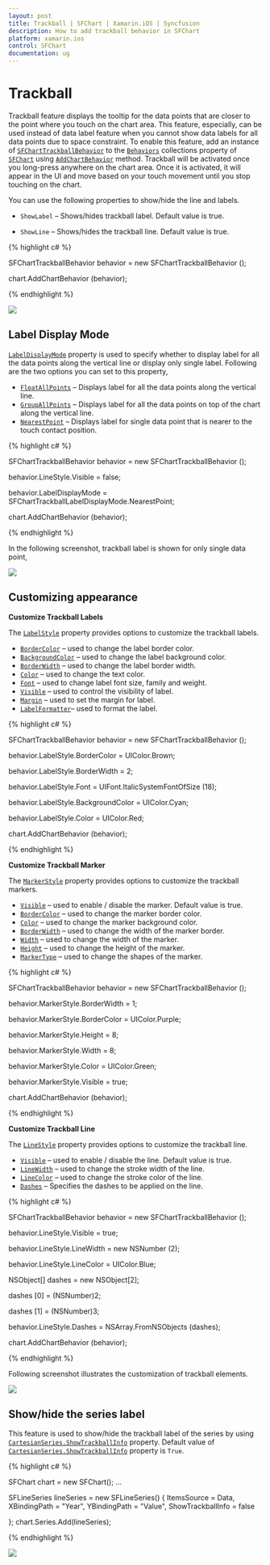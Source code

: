 ```yaml
---
layout: post
title: Trackball | SFChart | Xamarin.iOS | Syncfusion
description: How to add trackball behavior in SFChart
platform: xamarin.ios
control: SFChart
documentation: ug
---
```


# Trackball

Trackball feature displays the tooltip for the data points that are closer to the point where you touch on the chart area. This feature, especially, can be used instead of data label feature when you cannot show data labels for all data points due to space constraint. To enable this feature, add an instance of [`SFChartTrackballBehavior`](https://help.syncfusion.com/cr/cref_files/xamarin-ios/sfchart/Syncfusion.SFChart.iOS~Syncfusion.SfChart.iOS.SFChartTrackballBehavior.html) to the [`Behaviors`](https://help.syncfusion.com/cr/cref_files/xamarin-ios/sfchart/Syncfusion.SFChart.iOS~Syncfusion.SfChart.iOS.ChartBase~Behaviors.html) collections property of [`SFChart`](https://help.syncfusion.com/cr/cref_files/xamarin-ios/sfchart/Syncfusion.SFChart.iOS~Syncfusion.SfChart.iOS.SFChart.html) using [`AddChartBehavior`](https://help.syncfusion.com/cr/cref_files/xamarin-ios/sfchart/Syncfusion.SFChart.iOS~Syncfusion.SfChart.iOS.SFChart~AddChartBehavior.html) method. Trackball will be activated once you long-press anywhere on the chart area. Once it is activated, it will appear in the UI and move based on your touch movement until you stop touching on the chart.

You can use the following properties to show/hide the line and labels.

* `ShowLabel` – Shows/hides trackball label. Default value is true.

* `ShowLine` – Shows/hides the trackball line. Default value is true.


{% highlight c# %}

SFChartTrackballBehavior behavior = new SFChartTrackballBehavior ();

chart.AddChartBehavior (behavior); 

{% endhighlight %}


![](trackball_images/trackball_img1.png)

## Label Display Mode

[`LabelDisplayMode`](https://help.syncfusion.com/cr/cref_files/xamarin-ios/sfchart/Syncfusion.SFChart.iOS~Syncfusion.SfChart.iOS.SFChartTrackballBehavior~LabelDisplayMode.html) property is used to specify whether to display label for all the data points along the vertical line or display only single label. Following are the two options you can set to this property,

* [`FloatAllPoints`](https://help.syncfusion.com/cr/cref_files/xamarin-ios/sfchart/Syncfusion.SFChart.iOS~Syncfusion.SfChart.iOS.SFChartTrackballLabelDisplayMode.html) – Displays label for all the data points along the vertical line.
* [`GroupAllPoints`](https://help.syncfusion.com/cr/cref_files/xamarin-ios/sfchart/Syncfusion.SFChart.iOS~Syncfusion.SfChart.iOS.SFChartTrackballLabelDisplayMode.html) – Displays label for all the data points on top of the chart along the vertical line.
* [`NearestPoint`](https://help.syncfusion.com/cr/cref_files/xamarin-ios/sfchart/Syncfusion.SFChart.iOS~Syncfusion.SfChart.iOS.SFChartTrackballLabelDisplayMode.html) – Displays label for single data point that is nearer to the touch contact position.

{% highlight c# %}

SFChartTrackballBehavior behavior   = new SFChartTrackballBehavior ();

behavior.LineStyle.Visible          = false;

behavior.LabelDisplayMode           = SFChartTrackballLabelDisplayMode.NearestPoint;

chart.AddChartBehavior (behavior);


{% endhighlight %}


In the following screenshot, trackball label is shown for only single data point,

![](trackball_images/trackball_img2.png)

## Customizing appearance

**Customize Trackball Labels**

The [`LabelStyle`](https://help.syncfusion.com/cr/cref_files/xamarin-ios/sfchart/Syncfusion.SFChart.iOS~Syncfusion.SfChart.iOS.SFChartTrackballBehavior~LabelStyle.html) property provides options to customize the trackball labels.

* [`BorderColor`](https://help.syncfusion.com/cr/cref_files/xamarin-ios/sfchart/Syncfusion.SFChart.iOS~Syncfusion.SfChart.iOS.SFLabelStyle~BorderColor.html) – used to change the label border color.
* [`BackgroundColor`](https://help.syncfusion.com/cr/cref_files/xamarin-ios/sfchart/Syncfusion.SFChart.iOS~Syncfusion.SfChart.iOS.SFLabelStyle~BackgroundColor.html) – used to change the label background color.
* [`BorderWidth`](https://help.syncfusion.com/cr/cref_files/xamarin-ios/sfchart/Syncfusion.SFChart.iOS~Syncfusion.SfChart.iOS.SFLabelStyle~BorderWidth.html) – used to change the label border width.
* [`Color`](https://help.syncfusion.com/cr/cref_files/xamarin-ios/sfchart/Syncfusion.SFChart.iOS~Syncfusion.SfChart.iOS.SFLabelStyle~Color.html) – used to change the text color.
* [`Font`](https://help.syncfusion.com/cr/cref_files/xamarin-ios/sfchart/Syncfusion.SFChart.iOS~Syncfusion.SfChart.iOS.SFLabelStyle~Font.html) – used to change label font size, family and weight.
* [`Visible`](https://help.syncfusion.com/cr/cref_files/xamarin-ios/sfchart/Syncfusion.SFChart.iOS~Syncfusion.SfChart.iOS.SFChartTrackballLabelStyle~Visible.html) – used to control the visibility of label.
* [`Margin`](https://help.syncfusion.com/cr/cref_files/xamarin-ios/sfchart/Syncfusion.SFChart.iOS~Syncfusion.SfChart.iOS.SFLabelStyle~Margin.html) – used to set the margin for label.
* [`LabelFormatter`](https://help.syncfusion.com/cr/cref_files/xamarin-ios/sfchart/Syncfusion.SFChart.iOS~Syncfusion.SfChart.iOS.SFLabelStyle~LabelFormatter.html)– used to format the label.

{% highlight c# %}

SFChartTrackballBehavior behavior   = new SFChartTrackballBehavior ();

behavior.LabelStyle.BorderColor     = UIColor.Brown;

behavior.LabelStyle.BorderWidth     = 2;

behavior.LabelStyle.Font            = UIFont.ItalicSystemFontOfSize (18);

behavior.LabelStyle.BackgroundColor = UIColor.Cyan;

behavior.LabelStyle.Color           = UIColor.Red;

chart.AddChartBehavior (behavior); 


{% endhighlight %}



**Customize Trackball Marker**

The [`MarkerStyle`](https://help.syncfusion.com/cr/cref_files/xamarin-ios/sfchart/Syncfusion.SFChart.iOS~Syncfusion.SfChart.iOS.SFChartTrackballBehavior~MarkerStyle.html) property provides options to customize the trackball markers.

* [`Visible`](https://help.syncfusion.com/cr/cref_files/xamarin-ios/sfchart/Syncfusion.SFChart.iOS~Syncfusion.SfChart.iOS.SFChartTrackballMarkerStyle~Visible.html) – used to enable / disable the marker. Default value is true.
* [`BorderColor`](https://help.syncfusion.com/cr/cref_files/xamarin-ios/sfchart/Syncfusion.SFChart.iOS~Syncfusion.SfChart.iOS.SFChartTrackballMarkerStyle~BorderColor.html) – used to change the marker border color.
* [`Color`](https://help.syncfusion.com/cr/cref_files/xamarin-ios/sfchart/Syncfusion.SFChart.iOS~Syncfusion.SfChart.iOS.SFChartTrackballMarkerStyle~Color.html) – used to change the marker background color.
* [`BorderWidth`](https://help.syncfusion.com/cr/cref_files/xamarin-ios/sfchart/Syncfusion.SFChart.iOS~Syncfusion.SfChart.iOS.SFChartTrackballMarkerStyle~BorderWidth.html) – used to change the width of the marker border.
* [`Width`](https://help.syncfusion.com/cr/cref_files/xamarin-ios/sfchart/Syncfusion.SFChart.iOS~Syncfusion.SfChart.iOS.SFChartTrackballMarkerStyle~Width.html) – used to change the width of the marker.
* [`Height`](https://help.syncfusion.com/cr/cref_files/xamarin-ios/sfchart/Syncfusion.SFChart.iOS~Syncfusion.SfChart.iOS.SFChartTrackballMarkerStyle~Height.html) – used to change the height of the marker.
* [`MarkerType`](https://help.syncfusion.com/cr/cref_files/xamarin-ios/sfchart/Syncfusion.SFChart.iOS~Syncfusion.SfChart.iOS.SFChartTrackballMarkerStyle~MarkerType.html) – used to change the shapes of the marker.


{% highlight c# %}

SFChartTrackballBehavior behavior   = new SFChartTrackballBehavior ();

behavior.MarkerStyle.BorderWidth    = 1;

behavior.MarkerStyle.BorderColor    = UIColor.Purple;

behavior.MarkerStyle.Height         = 8;

behavior.MarkerStyle.Width          = 8;

behavior.MarkerStyle.Color          = UIColor.Green;

behavior.MarkerStyle.Visible        = true;

chart.AddChartBehavior (behavior); 


{% endhighlight %}



**Customize Trackball Line**

The [`LineStyle`](https://help.syncfusion.com/cr/cref_files/xamarin-ios/sfchart/Syncfusion.SFChart.iOS~Syncfusion.SfChart.iOS.SFChartTrackballBehavior~LineStyle.html) property provides options to customize the trackball line.

* [`Visible`](https://help.syncfusion.com/cr/cref_files/xamarin-ios/sfchart/Syncfusion.SFChart.iOS~Syncfusion.SfChart.iOS.SFChartTrackballLineStyle~Visible.html) – used to enable / disable the line. Default value is true.
* [`LineWidth`](https://help.syncfusion.com/cr/cref_files/xamarin-ios/sfchart/Syncfusion.SFChart.iOS~Syncfusion.SfChart.iOS.SFLineStyle~LineWidth.html) – used to change the stroke width of the line.
* [`LineColor`](https://help.syncfusion.com/cr/cref_files/xamarin-ios/sfchart/Syncfusion.SFChart.iOS~Syncfusion.SfChart.iOS.SFLineStyle~LineColor.html) – used to change the stroke color of the line.
* [`Dashes`](https://help.syncfusion.com/cr/cref_files/xamarin-ios/sfchart/Syncfusion.SFChart.iOS~Syncfusion.SfChart.iOS.SFChartTrackballLineStyle~Dashes.html) – Specifies the dashes to be applied on the line.

{% highlight c# %}

SFChartTrackballBehavior behavior = new SFChartTrackballBehavior ();

behavior.LineStyle.Visible        = true;

behavior.LineStyle.LineWidth      = new NSNumber (2);

behavior.LineStyle.LineColor      = UIColor.Blue;

NSObject[] dashes                 = new NSObject[2];

dashes [0]                        = (NSNumber)2;

dashes [1]                        = (NSNumber)3;

behavior.LineStyle.Dashes         = NSArray.FromNSObjects (dashes);

chart.AddChartBehavior (behavior); 


{% endhighlight %}



Following screenshot illustrates the customization of trackball elements.

![](trackball_images/trackball_img3.png)

## Show/hide the series label

This feature is used to show/hide the trackball label of the series by using [`CartesianSeries.ShowTrackballInfo`](https://help.syncfusion.com/cr/cref_files/xamarin-ios/sfchart/Syncfusion.SFChart.iOS~Syncfusion.SfChart.iOS.SFCartesianSeries~ShowTrackballInfo.html) property. Default value of [`CartesianSeries.ShowTrackballInfo`](https://help.syncfusion.com/cr/cref_files/xamarin-ios/sfchart/Syncfusion.SFChart.iOS~Syncfusion.SfChart.iOS.SFCartesianSeries~ShowTrackballInfo.html) property is `True`.

{% highlight c# %}

SFChart chart = new SFChart();
...

SFLineSeries lineSeries = new SFLineSeries()
{
    ItemsSource = Data,
    XBindingPath = "Year",
    YBindingPath = "Value",
    ShowTrackballInfo = false

};
chart.Series.Add(lineSeries);

{% endhighlight %}

![](trackball_images/series_trackball.png)